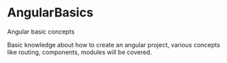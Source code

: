 # AngularBasics
Angular basic concepts

Basic knowledge about how to create an angular project, various concepts like routing, components, modules will be covered.
